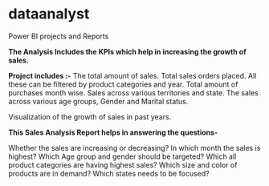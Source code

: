 # dataanalyst
Power BI projects and Reports

**The Analysis Includes the KPIs which help in increasing the growth of sales.**

**Project includes :-**
The total amount of sales. Total sales orders placed. All these can be filtered by product categories and year.
Total amount of purchases month wise.
Sales across various territories and state.
The sales across various age groups, Gender and Marital status.

Visualization of the growth of sales in past years.

**This Sales Analysis Report helps in answering the questions-**

Whether the sales are increasing or decreasing?
In which month the sales is highest?
Which Age group and gender should be targeted?
Which all product categories are having highest sales?
Which size and color of products are in demand?
Which states needs to be focused?

  
